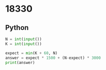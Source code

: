 # 18330

## Python

```python
N = int(input())
K = int(input())

expect = min(K + 60, N)
answer = expect * 1500 + (N-expect) * 3000
print(answer)
```
